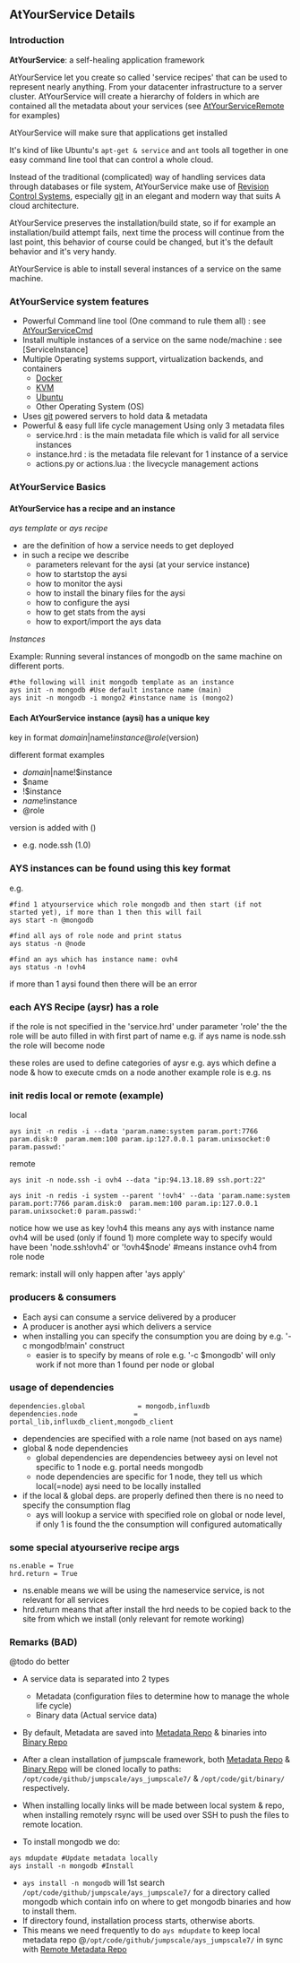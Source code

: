 ## AtYourService Details

### Introduction

**AtYourService**: a self-healing application framework

AtYourService let you create so called 'service recipes' that can be used to represent nearly anything. From your datacenter infrastructure to a server cluster.
AtYourService will create a hierarchy of folders in which are contained all the metadata about your services (see [AtYourServiceRemote](AtYourServiceRemote.md) for examples)

AtYourService will make sure that applications get installed 

It's kind of like Ubuntu's ```apt-get & service``` and ```ant``` tools all together in one easy command line tool that can control a whole cloud.

Instead of the traditional (complicated) way of handling services data through databases or file system, AtYourService make use of [Revision Control Systems](http://en.wikipedia.org/wiki/Revision_control), especially [git](git-scm.com) in an elegant and modern way that suits A cloud architecture.

AtYourService preserves the installation/build state, so if for example an installation/build attempt fails, next time the process will continue from the last point, this behavior of course could be changed, but it's the default behavior and it's very handy.

AtYourService is able to install several instances of a service on the same machine.



### AtYourService system features

* Powerful Command line tool (One command to rule them all) : see [AtYourServiceCmd](AtYourServiceCmd.md)
* Install multiple instances of a service on the same node/machine : see [ServiceInstance]
* Multiple Operating systems support, virtualization backends, and containers
  - [Docker](http://www.docker.com)
  - [KVM](http://www.linux-kvm.org/)
  - [Ubuntu](http://www.ubuntu.com/)
  - Other Operating System (OS)
* Uses [git](http://git-scm.com) powered servers to hold data & metadata
* Powerful & easy full life cycle management Using only 3 metadata files
  - service.hrd : is the main metadata file which is valid for all service instances
  - instance.hrd : is the metadata file relevant for 1 instance of a service
  - actions.py or actions.lua : the livecycle management actions


### AtYourService Basics

#### AtYourService has a recipe and an instance

*ays template* or *ays recipe*
- are the definition of how a service needs to get deployed
- in such a recipe we describe
    - parameters relevant for the aysi (at your service instance)
    - how to startstop the aysi
    - how to monitor the aysi
    - how to install the binary files for the aysi
    - how to configure the aysi
    - how to get stats from the aysi
    - how to export/import the ays data


*Instances*

Example: Running several instances of mongodb on the same machine on different ports.

```shell
#the following will init mongodb template as an instance
ays init -n mongodb #Use default instance name (main)
ays init -n mongodb -i mongo2 #instance name is (mongo2)
```


#### Each AtYourService instance (aysi) has a unique key

key in format $domain|$name!$instance@role ($version)

different format examples
+ $domain|$name!$instance
+ $name
+ !$instance
+ $name!$instance
+ @role

version is added with ()
+ e.g. node.ssh (1.0)

### AYS instances can be found using this key format

e.g.
```shell
#find 1 atyourservice which role mongodb and then start (if not started yet), if more than 1 then this will fail
ays start -n @mongodb

#find all ays of role node and print status
ays status -n @node

#find an ays which has instance name: ovh4
ays status -n !ovh4

```

if more than 1 aysi found then there will be an error

### each AYS Recipe (aysr) has a role

if the role is not specified in the 'service.hrd' under parameter 'role'
the the role will be auto filled in with first part of name
e.g. if ays name is node.ssh the role will become node

these roles are used to define categories of aysr e.g. ays which define a node & how to execute cmds on a node
another example role is e.g. ns

### init redis local or remote (example)

local

```
ays init -n redis -i --data 'param.name:system param.port:7766 param.disk:0  param.mem:100 param.ip:127.0.0.1 param.unixsocket:0 param.passwd:'
```

remote

```
ays init -n node.ssh -i ovh4 --data "ip:94.13.18.89 ssh.port:22"

ays init -n redis -i system --parent '!ovh4' --data 'param.name:system param.port:7766 param.disk:0  param.mem:100 param.ip:127.0.0.1 param.unixsocket:0 param.passwd:'

```

notice how we use as key !ovh4 this means any ays with instance name ovh4 will be used (only if found 1)
more complete way to specify would have been 'node.ssh!ovh4' or '!ovh4$node' #means instance ovh4 from role node

remark: install will only happen after 'ays apply'

### producers & consumers

- Each aysi can consume a service delivered by a producer
- A producer is another aysi which delivers a service
- when installing you can specify the consumption you are doing by e.g. '-c mongodb!main' construct
    - easier is to specify by means of role e.g. '-c $mongodb' will only work if not more than 1 found per node or global 

### usage of dependencies

```
dependencies.global             = mongodb,influxdb
dependencies.node              = portal_lib,influxdb_client,mongodb_client
```

- dependencies are specified with a role name (not based on ays name)
- global & node dependencies
  - global dependencies are dependencies betweey aysi on level not specific to 1 node e.g. portal needs mongodb
  - node dependencies are specific for 1 node, they tell us which local(=node) aysi need to be locally installed 
- if the local & global deps. are properly defined then there is no need to specify the consumption flag
  - ays will lookup a service with specified role on global or node level, if only 1 is found the the consumption will configured automatically

### some special atyourserive recipe args

```
ns.enable = True
hrd.return = True
```

- ns.enable means we will be using the nameservice service, is not relevant for all services
- hrd.return means that after install the hrd needs to be copied back to the site from which we install (only relevant for remote working)

### Remarks (BAD)

@todo do better

- A service data is separated into 2 types
    - Metadata (configuration files to determine how to manage the whole life cycle)
    - Binary data (Actual service data)
- By default, Metadata are saved into [Metadata Repo](https://github.com/jumpscale/ays_jumpscale7) & binaries into [Binary Repo](http://git.aydo.com/binary)
- After a clean installation of jumpscale framework, both [Metadata Repo](https://github.com/jumpscale/ays_jumpscale7) & [Binary Repo](http://git.aydo.com/binary) will be cloned locally to paths:  ```/opt/code/github/jumpscale/ays_jumpscale7/``` & ```/opt/code/git/binary/``` respectively.
- When installing locally links will be made between local system & repo, when installing remotely rsync will be used over SSH to push the files to remote location.

- To install mongodb we do:
```
ays mdupdate #Update metadata locally
ays install -n mongodb #Install
```

- ```ays install -n mongodb``` will 1st search ```/opt/code/github/jumpscale/ays_jumpscale7/``` for a directory called mongodb which contain info on where to get mongodb binaries and how to install them.
- If directory found, installation process starts, otherwise aborts.
- This means we need frequently to do ```ays mdupdate``` to keep local metadata repo @```/opt/code/github/jumpscale/ays_jumpscale7/``` in sync with [Remote Metadata Repo](https://github.com/jumpscale/ays_jumpscale7)


